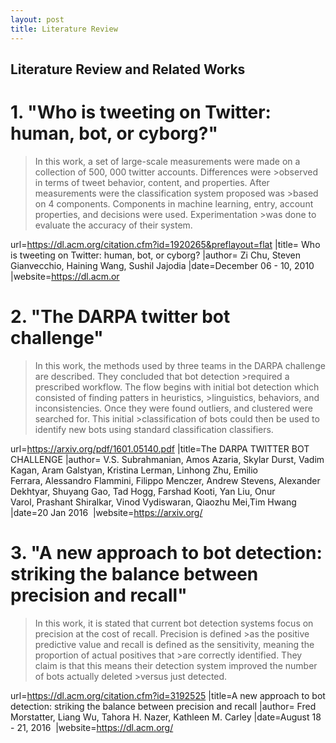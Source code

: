 ```yaml
---
layout: post
title: Literature Review
---
```

## Literature Review and Related Works

# 1. "Who is tweeting on Twitter: human, bot, or cyborg?"

>In this work, a set of large-scale measurements were made on a collection of 500, 000 twitter accounts. Differences were >observed in terms of tweet behavior, content, and properties. After measurements were the classification system proposed was >based on 4 components. Components in machine learning, entry, account properties, and decisions were used. Experimentation >was done to evaluate the accuracy of their system. 

url=https://dl.acm.org/citation.cfm?id=1920265&preflayout=flat |title= Who is tweeting on Twitter: human, bot, or cyborg?
|author= Zi Chu, Steven Gianvecchio, Haining Wang, Sushil Jajodia |date=December 06 - 10, 2010 |website=https://dl.acm.or

# 2. "The DARPA twitter bot challenge"

>In this work, the methods used by three teams in the DARPA challenge are described. They concluded that bot detection >required a prescribed workflow. The flow begins with initial bot detection which consisted of finding patters in heuristics, >linguistics, behaviors, and inconsistencies. Once they were found outliers, and clustered were searched for. This initial >classification of bots could then be used to identify new bots using standard classification classifiers.

url=https://arxiv.org/pdf/1601.05140.pdf |title=The DARPA TWITTER BOT CHALLENGE |author= V.S. Subrahmanian, Amos Azaria, Skylar Durst, Vadim Kagan, Aram Galstyan, Kristina Lerman, Linhong Zhu, Emilio Ferrara, Alessandro Flammini, Filippo Menczer, Andrew Stevens, Alexander Dekhtyar, Shuyang Gao, Tad Hogg, Farshad Kooti, Yan Liu, Onur Varol, Prashant Shiralkar, Vinod Vydiswaran, Qiaozhu Mei,Tim Hwang |date=20 Jan 2016  |website=https://arxiv.org/

# 3. "A new approach to bot detection: striking the balance between precision and recall"

>In this work, it is stated that current bot detection systems focus on precision at the cost of recall. Precision is defined >as the positive predictive value and recall is defined as the sensitivity, meaning the proportion of actual positives that >are correctly identified. They claim is that this means their detection system improved the number of bots actually deleted >versus just detected. 

url=https://dl.acm.org/citation.cfm?id=3192525 |title=A new approach to bot detection: striking the balance between precision and recall |author= Fred Morstatter, Liang Wu, Tahora H. Nazer, Kathleen M. Carley |date=August 18 - 21, 2016  |website=https://dl.acm.org/

